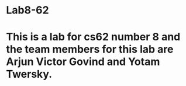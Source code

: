 # Lab8-62
# This is a lab for cs62 number 8 and the team members for this lab are Arjun Victor Govind and Yotam Twersky.